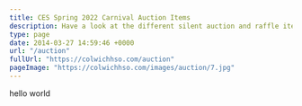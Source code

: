 ```yaml
---
title: CES Spring 2022 Carnival Auction Items
description: Have a look at the different silent auction and raffle items that will be available on Carnival Night.
type: page
date: 2014-03-27 14:59:46 +0000
url: "/auction"
fullUrl: "https://colwichhso.com/auction"
pageImage: "https://colwichhso.com/images/auction/7.jpg"
---
```

hello world